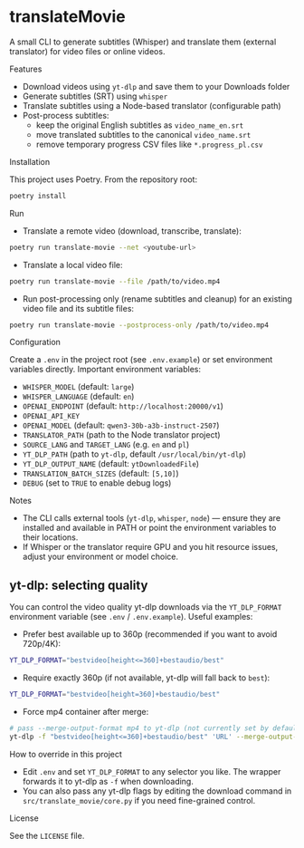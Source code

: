
# translateMovie

A small CLI to generate subtitles (Whisper) and translate them (external translator) for video files or online videos.

Features

- Download videos using `yt-dlp` and save them to your Downloads folder
- Generate subtitles (SRT) using `whisper`
- Translate subtitles using a Node-based translator (configurable path)
- Post-process subtitles:
	- keep the original English subtitles as `video_name_en.srt`
	- move translated subtitles to the canonical `video_name.srt`
	- remove temporary progress CSV files like `*.progress_pl.csv`

Installation

This project uses Poetry. From the repository root:

```bash
poetry install
```

Run

- Translate a remote video (download, transcribe, translate):

```bash
poetry run translate-movie --net <youtube-url>
```

- Translate a local video file:

```bash
poetry run translate-movie --file /path/to/video.mp4
```

- Run post-processing only (rename subtitles and cleanup) for an existing video file and its subtitle files:

```bash
poetry run translate-movie --postprocess-only /path/to/video.mp4
```

Configuration

Create a `.env` in the project root (see `.env.example`) or set environment variables directly. Important environment variables:

- `WHISPER_MODEL` (default: `large`)
- `WHISPER_LANGUAGE` (default: `en`)
- `OPENAI_ENDPOINT` (default: `http://localhost:20000/v1`)
- `OPENAI_API_KEY`
- `OPENAI_MODEL` (default: `qwen3-30b-a3b-instruct-2507`)
- `TRANSLATOR_PATH` (path to the Node translator project)
- `SOURCE_LANG` and `TARGET_LANG` (e.g. `en` and `pl`)
- `YT_DLP_PATH` (path to `yt-dlp`, default `/usr/local/bin/yt-dlp`)
- `YT_DLP_OUTPUT_NAME` (default: `ytDownloadedFile`)
- `TRANSLATION_BATCH_SIZES` (default: `[5,10]`)
- `DEBUG` (set to `TRUE` to enable debug logs)

Notes

- The CLI calls external tools (`yt-dlp`, `whisper`, `node`) — ensure they are installed and available in PATH or point the environment variables to their locations.
- If Whisper or the translator require GPU and you hit resource issues, adjust your environment or model choice.

yt-dlp: selecting quality
------------------------

You can control the video quality yt-dlp downloads via the `YT_DLP_FORMAT` environment variable (see `.env` / `.env.example`). Useful examples:

- Prefer best available up to 360p (recommended if you want to avoid 720p/4K):

```bash
YT_DLP_FORMAT="bestvideo[height<=360]+bestaudio/best"
```

- Require exactly 360p (if not available, yt-dlp will fall back to `best`):

```bash
YT_DLP_FORMAT="bestvideo[height=360]+bestaudio/best"
```

- Force mp4 container after merge:

```bash
# pass --merge-output-format mp4 to yt-dlp (not currently set by default)
yt-dlp -f "bestvideo[height<=360]+bestaudio/best" 'URL' --merge-output-format mp4
```

How to override in this project

- Edit `.env` and set `YT_DLP_FORMAT` to any selector you like. The wrapper forwards it to yt-dlp as `-f` when downloading.
- You can also pass any yt-dlp flags by editing the download command in `src/translate_movie/core.py` if you need fine-grained control.

License

See the `LICENSE` file.
